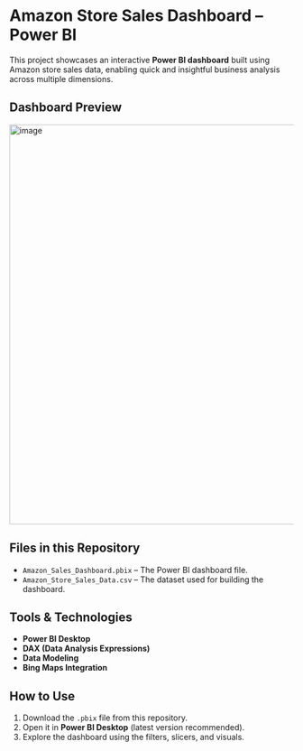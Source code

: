 # Amazon Store Sales Dashboard – Power BI

This project showcases an interactive **Power BI dashboard** built using Amazon store sales data, enabling quick and insightful business analysis across multiple dimensions.  

## Dashboard Preview
<img width="1276" height="709" alt="image" src="https://github.com/user-attachments/assets/ff61dfae-b41c-4412-9ffa-b133825692d9" />

## Files in this Repository
- `Amazon_Sales_Dashboard.pbix` – The Power BI dashboard file.
- `Amazon_Store_Sales_Data.csv` – The dataset used for building the dashboard.
  
## Tools & Technologies
- **Power BI Desktop**
- **DAX (Data Analysis Expressions)**
- **Data Modeling**
- **Bing Maps Integration**

## How to Use
1. Download the `.pbix` file from this repository.
2. Open it in **Power BI Desktop** (latest version recommended).
3. Explore the dashboard using the filters, slicers, and visuals.
